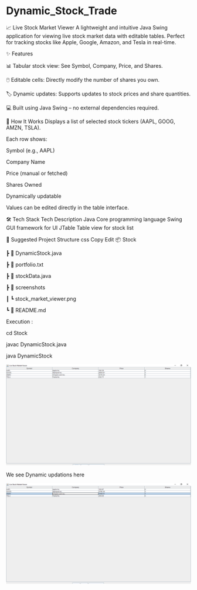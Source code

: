 # Dynamic_Stock_Trade
📈 Live Stock Market Viewer
A lightweight and intuitive Java Swing application for viewing live stock market data with editable tables.
Perfect for tracking stocks like Apple, Google, Amazon, and Tesla in real-time.



✨ Features


📊 Tabular stock view: See Symbol, Company, Price, and Shares.

🖱️ Editable cells: Directly modify the number of shares you own.

🏷️ Dynamic updates: Supports updates to stock prices and share quantities.

💻 Built using Java Swing – no external dependencies required.




🧠 How It Works
Displays a list of selected stock tickers (AAPL, GOOG, AMZN, TSLA).


Each row shows:

Symbol (e.g., AAPL)

Company Name

Price (manual or fetched)

Shares Owned

Dynamically updatable

Values can be edited directly in the table interface.

🛠 Tech Stack
Tech	Description
Java	Core programming language
Swing	GUI framework for UI
JTable	Table view for stock list

📁 Suggested Project Structure
css
Copy
Edit
📦 Stock

 ┣ 📜 DynamicStock.java
 
 ┣ 📜 portfolio.txt
 
 ┣ 📜 stockData.java
 
 ┣ 📁 screenshots
 
 ┃ ┗ stock_market_viewer.png
 
 ┗ 📜 README.md
 



Execution :

cd Stock

javac DynamicStock.java

java DynamicStock

![Image Alt](https://github.com/Nikhitha999-nikki/Dynamic_Stock_Trade/blob/67b96201dcea8eb0daa2bb1ce148875d1fa49c61/Live%20Stock%20Market%20Viewer%207_28_2025%209_29_01%20PM.png)


We see Dynamic updations here  


![Image Alt](https://github.com/Nikhitha999-nikki/Dynamic_Stock_Trade/blob/06d04137c9cf87c874f3290a752683f78638046c/Live%20Stock%20Market%20Viewer%207_28_2025%209_29_42%20PM.png)


